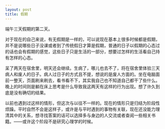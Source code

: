 ```yaml
---
layout: post
title: 假期
---
```


端午三天假期的第二天。

对于现在的自己来说，有无假期是一样的，可以说现在基本上很多时候都是假期，并不是说哪些日子没课或者到了传统假日才算是假期，普通的日子以假期的心态过的话也会有假期的感觉，这些日子只是生活的一部分，想要过怎样的生活看自己持有怎样的心态。

呆了两天在宿舍里，明天还会继续。生病了，哪儿也去不了，将在宿舍里体验三天病人和废人的日子。病人过日子的方式且不提，想说的是废人方面的。坐在电脑面前一整天，页面刷来刷去，看书看不下，其实我自己也不知道自己都干了些什么。晚上的时间则是躺在床上思考是什么导致我这两天有这样的行为出现。想了许久到底是没有确切的结果。

以前也遇到过这样的情形，但这次与以往不一样的。现在的情形只是归结为阶段性烦躁。平时自然不会是这样子，或许是与平时遇到的事物有关联，现在还没能力理清其中的关系，想寻找答案的话可以选择多与身边的人交流或者查阅一些相关书籍。——或许这个阶段不是研究心理学的时候。